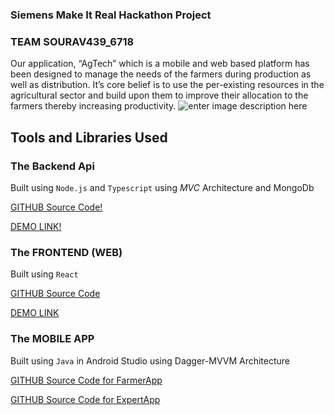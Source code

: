 


### Siemens Make It Real Hackathon Project 

### TEAM SOURAV439_6718

Our application, “AgTech” which is a mobile and web based platform       has been designed to manage the needs of the farmers during       production as well as distribution. It’s core belief is to use the       per-existing resources in the agricultural sector and build upon them    to improve their allocation to the farmers thereby increasing       productivity.
![enter image description here](https://lh3.googleusercontent.com/RuRhpeHiX8KgRqjUfUi8gAbupVQ6A9L6USgnCF6UfwDKCRTagEj7p-y4CiEECSZLvkwoi321G_8h)


## Tools and Libraries Used

###  The Backend Api

Built using `Node.js` and `Typescript` using  *MVC* Architecture and MongoDb

[GITHUB Source Code!](https://github.com/10XMairing/SiemensAgtech.git)

[DEMO LINK!](http://agtech.xydev.io/)



### The FRONTEND (WEB)

Built using `React`

[GITHUB Source Code](https://github.com/ranitnathRN8/agtechreact)

[DEMO LINK](http://agtechsiemens.surge.sh/)



### The MOBILE APP

Built using `Java` in Android Studio using Dagger-MVVM Architecture  

[GITHUB Source Code for FarmerApp](https://github.com/10XMairing/Hackathon)

[GITHUB Source Code for ExpertApp](https://github.com/10XMairing/SiemensExperts)

